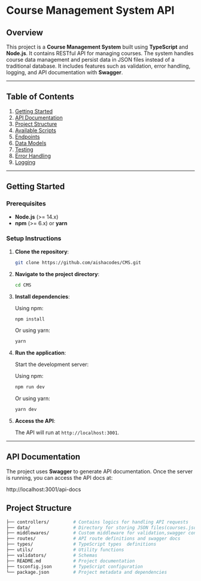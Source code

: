 # **Course Management System API**

## Overview

This project is a **Course Management System** built using **TypeScript** and **Node.js**. It contains RESTful API for managing courses. The system handles course data management and persist data in JSON files instead of a traditional database. It includes features such as validation, error handling, logging, and API documentation with **Swagger**.

---

## Table of Contents

1. [Getting Started](#getting-started)
2. [API Documentation](#api-documentation)
3. [Project Structure](#project-structure)
4. [Available Scripts](#available-scripts)
5. [Endpoints](#endpoints)
6. [Data Models](#data-models)
7. [Testing](#testing)
8. [Error Handling](#error-handling)
9. [Logging](#logging)

---

## Getting Started

### Prerequisites

- **Node.js** (>= 14.x)
- **npm** (>= 6.x) or **yarn**

### Setup Instructions

1. **Clone the repository**:

   ```bash
   git clone https://github.com/aishacodes/CMS.git
   ```

2. **Navigate to the project directory**:

   ```bash
   cd CMS
   ```

3. **Install dependencies**:

   Using npm:

   ```bash
   npm install
   ```

   Or using yarn:

   ```bash
   yarn
   ```

4. **Run the application**:

   Start the development server:

   Using npm:

   ```bash
   npm run dev
   ```

   Or using yarn:

   ```bash
   yarn dev
   ```

5. **Access the API**:

   The API will run at `http://localhost:3001`.

---

## API Documentation

The project uses **Swagger** to generate API documentation. Once the server is running, you can access the API docs at:

http://localhost:3001/api-docs

## Project Structure

```bash
├── controllers/         # Contains logics for handling API requests
├── data/                # Directory for storing JSON files(courses.json, modules.json, and lessons.json)
├── middlewares/         # Custom middleware for validation,swagger config, logging, error handling,
├── routes/              # API route definitions and swagger docs
├── types/               # TypeScript types  definitions
├── utils/               # Utility functions
├── validators/          # Schemas
├── README.md            # Project documentation
├── tsconfig.json        # TypeScript configuration
└── package.json         # Project metadata and dependencies
```
